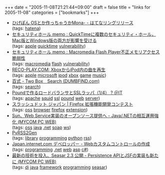 +++
date = "2005-11-08T21:21:44+09:00"
draft = false
title = "links for 2005-11-08"
categories = ["bookmarks"]
+++

<ul>
	<li>
		<div><a href="http://d.hatena.ne.jp/higepon/20051107/1131358239">ひげぽん OSとか作っちゃうかMona- - はてなリングリリース</a></div>
		<div>(tags: <a href="http://del.icio.us/nobu666/hatena">hatena</a>)</div>
	</li>
	<li>
		<div><a href="http://www.st.ryukoku.ac.jp/~kjm/security/memo/2005/11.html#20051107_QuickTime">セキュリティホール memo : QuickTimeに複数のセキュリティ・ホール，Mac版とWindows版の両方が影響を受ける</a></div>
		<div>(tags: <a href="http://del.icio.us/nobu666/apple">apple</a> <a href="http://del.icio.us/nobu666/quicktime">quicktime</a> <a href="http://del.icio.us/nobu666/vulnerability">vulnerability</a>)</div>
	</li>
	<li>
		<div><a href="http://www.st.ryukoku.ac.jp/~kjm/security/memo/2005/11.html#20051107_Flash">セキュリティホール memo : Macromedia Flash Player不正メモリアクセス脆弱性</a></div>
		<div>(tags: <a href="http://del.icio.us/nobu666/macromedia">macromedia</a> <a href="http://del.icio.us/nobu666/flash">flash</a> <a href="http://del.icio.us/nobu666/vulnerability">vulnerability</a>)</div>
	</li>
	<li>
		<div><a href="http://reco-play.com/news/archives/000568.html">RECO-PLAY.COM: XboxからiPod内の曲を再生</a></div>
		<div>(tags: <a href="http://del.icio.us/nobu666/apple">apple</a> <a href="http://del.icio.us/nobu666/microsoft">microsoft</a> <a href="http://del.icio.us/nobu666/ipod">ipod</a> <a href="http://del.icio.us/nobu666/xbox">xbox</a> <a href="http://del.icio.us/nobu666/game">game</a> <a href="http://del.icio.us/nobu666/music">music</a>)</div>
	</li>
	<li>
		<div><a href="http://www.100shiki.com/archives/2005/11/two_boxsearch_d.html">百式 - Two Box　Search (DUMBFIND.com)</a></div>
		<div>(tags: <a href="http://del.icio.us/nobu666/search">search</a>)</div>
	</li>
	<li>
		<div><a href="http://www.atmarkit.co.jp/flinux/rensai/apache2_05/apache05a.html">Poundで作るロードバランサとSSLラッパ（1/4） ? ＠IT</a></div>
		<div>(tags: <a href="http://del.icio.us/nobu666/apache">apache</a> <a href="http://del.icio.us/nobu666/squid">squid</a> <a href="http://del.icio.us/nobu666/ssl">ssl</a> <a href="http://del.icio.us/nobu666/pound">pound</a> <a href="http://del.icio.us/nobu666/web">web</a> <a href="http://del.icio.us/nobu666/server">server</a>)</div>
	</li>
	<li>
		<div><a href="http://slashdot.jp/article.pl?sid=05/11/07/0320254&from=rss">スラッシュドット ジャパン | Firefox 拡張機能開発コンテスト</a></div>
		<div>(tags: <a href="http://del.icio.us/nobu666/oss">oss</a> <a href="http://del.icio.us/nobu666/browser">browser</a> <a href="http://del.icio.us/nobu666/firefox">firefox</a> <a href="http://del.icio.us/nobu666/extension">extension</a>)</div>
	</li>
	<li>
		<div><a href="http://pcweb.mycom.co.jp/news/2005/11/07/012.html">Sun、Web Service実装のオープンソース提供へ - Java/.NETの相互運用強化 (MYCOM PC WEB)</a></div>
		<div>(tags: <a href="http://del.icio.us/nobu666/oss">oss</a> <a href="http://del.icio.us/nobu666/java">java</a> <a href="http://del.icio.us/nobu666/.net">.net</a> <a href="http://del.icio.us/nobu666/soap">soap</a> <a href="http://del.icio.us/nobu666/ws">ws</a>)</div>
	</li>
	<li>
		<div><a href="http://www.dalkescientific.com/Python/PyRSS2Gen.html">PyRSS2Gen</a></div>
		<div>(tags: <a href="http://del.icio.us/nobu666/library">library</a> <a href="http://del.icio.us/nobu666/programming">programming</a> <a href="http://del.icio.us/nobu666/python">python</a> <a href="http://del.icio.us/nobu666/rss">rss</a>)</div>
	</li>
	<li>
		<div><a href="http://japan.internet.com/developer/20051108/26.html">Japan.internet.com デベロッパー - Webカスタムコントロールの作成</a></div>
		<div>(tags: <a href="http://del.icio.us/nobu666/programming">programming</a> <a href="http://del.icio.us/nobu666/.net">.net</a> <a href="http://del.icio.us/nobu666/web">web</a> <a href="http://del.icio.us/nobu666/asp">asp</a> <a href="http://del.icio.us/nobu666/c#">c#</a>)</div>
	</li>
	<li>
		<div><a href="http://pcweb.mycom.co.jp/news/2005/11/08/001.html">最新の技術を投入、Seasar 2.3 公開 - Persistence APIとJSFの実装も新たに (MYCOM PC WEB)</a></div>
		<div>(tags: <a href="http://del.icio.us/nobu666/di">di</a> <a href="http://del.icio.us/nobu666/java">java</a> <a href="http://del.icio.us/nobu666/framework">framework</a> <a href="http://del.icio.us/nobu666/programming">programming</a> <a href="http://del.icio.us/nobu666/seasar">seasar</a>)</div>
	</li>
</ul>
